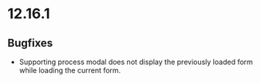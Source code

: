 # 12.16.1

## Bugfixes

* Supporting process modal does not display the previously loaded form while loading the current form.

